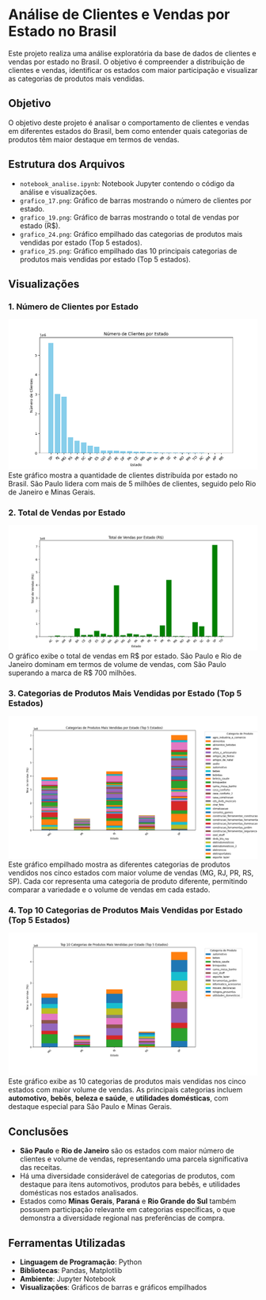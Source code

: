 # Análise de Clientes e Vendas por Estado no Brasil

Este projeto realiza uma análise exploratória da base de dados de clientes e vendas por estado no Brasil. O objetivo é compreender a distribuição de clientes e vendas, identificar os estados com maior participação e visualizar as categorias de produtos mais vendidas.

## Objetivo

O objetivo deste projeto é analisar o comportamento de clientes e vendas em diferentes estados do Brasil, bem como entender quais categorias de produtos têm maior destaque em termos de vendas.

## Estrutura dos Arquivos

- `notebook_analise.ipynb`: Notebook Jupyter contendo o código da análise e visualizações.
- `grafico_17.png`: Gráfico de barras mostrando o número de clientes por estado.
- `grafico_19.png`: Gráfico de barras mostrando o total de vendas por estado (R$).
- `grafico_24.png`: Gráfico empilhado das categorias de produtos mais vendidas por estado (Top 5 estados).
- `grafico_25.png`: Gráfico empilhado das 10 principais categorias de produtos mais vendidas por estado (Top 5 estados).

## Visualizações

### 1. Número de Clientes por Estado

![Número de Clientes por Estado](grafico_17.png)
Este gráfico mostra a quantidade de clientes distribuída por estado no Brasil. São Paulo lidera com mais de 5 milhões de clientes, seguido pelo Rio de Janeiro e Minas Gerais.

### 2. Total de Vendas por Estado

![Total de Vendas por Estado](grafico_19.png)
O gráfico exibe o total de vendas em R$ por estado. São Paulo e Rio de Janeiro dominam em termos de volume de vendas, com São Paulo superando a marca de R$ 700 milhões.

### 3. Categorias de Produtos Mais Vendidas por Estado (Top 5 Estados)

![Categorias de Produtos Mais Vendidas](grafico_24.png)
Este gráfico empilhado mostra as diferentes categorias de produtos vendidos nos cinco estados com maior volume de vendas (MG, RJ, PR, RS, SP). Cada cor representa uma categoria de produto diferente, permitindo comparar a variedade e o volume de vendas em cada estado.

### 4. Top 10 Categorias de Produtos Mais Vendidas por Estado (Top 5 Estados)

![Top 10 Categorias](grafico_25.png)
Este gráfico exibe as 10 categorias de produtos mais vendidas nos cinco estados com maior volume de vendas. As principais categorias incluem **automotivo**, **bebês**, **beleza e saúde**, e **utilidades domésticas**, com destaque especial para São Paulo e Minas Gerais.

## Conclusões

- **São Paulo** e **Rio de Janeiro** são os estados com maior número de clientes e volume de vendas, representando uma parcela significativa das receitas.
- Há uma diversidade considerável de categorias de produtos, com destaque para itens automotivos, produtos para bebês, e utilidades domésticas nos estados analisados.
- Estados como **Minas Gerais**, **Paraná** e **Rio Grande do Sul** também possuem participação relevante em categorias específicas, o que demonstra a diversidade regional nas preferências de compra.

## Ferramentas Utilizadas

- **Linguagem de Programação**: Python
- **Bibliotecas**: Pandas, Matplotlib
- **Ambiente**: Jupyter Notebook
- **Visualizações**: Gráficos de barras e gráficos empilhados

